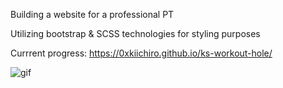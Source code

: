 Building a website for a professional PT

Utilizing bootstrap & SCSS technologies for styling purposes

Currrent progress: https://0xkiichiro.github.io/ks-workout-hole/

![gif](https://github.com/0xkiichiro/ks-workout-hole/blob/master/Animation_v2.gif)
